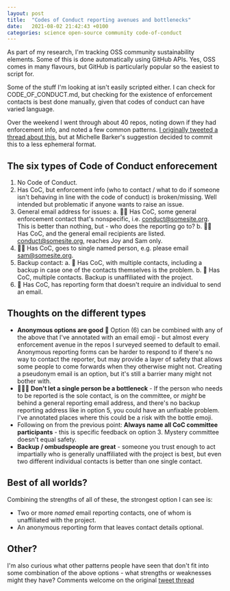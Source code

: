 ```yaml
---
layout: post
title:  "Codes of Conduct reporting avenues and bottlenecks"
date:   2021-08-02 21:42:43 +0100
categories: science open-source community code-of-conduct
---
```


As part of my research, I'm tracking OSS community sustainability elements. Some of this is done automatically using GitHub APIs. Yes, OSS comes in many flavours, but GitHub is particularly popular so the easiest to script for. 

Some of the stuff I'm looking at isn't easily scripted either. I can check for CODE_OF_CONDUCT.md, but checking for the existence of enforcement contacts is best done manually, given that codes of conduct can have varied language. 

Over the weekend I went through about 40 repos, noting down if they had enforcement info, and noted a few common patterns. [I originally tweeted a thread about this](https://twitter.com/yoyehudi/status/1421874261522894848), but at Michelle Barker's suggestion decided to commit this to a less ephemeral format. 

## The six types of Code of Conduct enforecement

1. No Code of Conduct. 
2. Has CoC, but enforcement info (who to contact / what to do if someone isn't behaving in line with the code of conduct) is broken/missing. Well intended but problematic if anyone wants to raise an issue.
3. General email address for issues: 
    a. 📧🍼 Has CoC, some general enforcement contact that's nonspecific, i.e. conduct@somesite.org. This is better than nothing, but - who does the reporting go to?
    b. 📧🍼 Has CoC, and the general email recipients are listed.  conduct@somesite.org, reaches Joy and Sam only.
4. 📧🍼  Has CoC, goes to single named person, e.g. please email sam@somesite.org.
5. Backup contact:
    a. 📧 Has CoC, with multiple contacts, including a backup in case one of the contacts themselves is the problem. 
    b.  📧 Has CoC, multiple contacts. Backup is unaffiliated with the project.
6. 📝 Has CoC, has reporting form that doesn't require an individual to send an email. 

## Thoughts on the different types

- **Anonymous options are good** 📝 Option (6) can be combined with any of the above that I've annotated with an email emoji - but almost every enforcement avenue in the repos I surveyed seemed to default to email. Anonymous reporting forms can be harder to respond to if there's no way to contact the reporter, but may provide a layer of safety that allows some people to come forwards when they otherwise might not. Creating a pseudonym email is an option, but it's still a barrier many might not bother with. 
- 🍼🍼🍼 **Don't let a single person be a bottleneck** - If the person who needs to be reported is the sole contact, is on the committee, or _might_ be behind a general reporting email address, and there's no backup reporting address like in option 5, you could have an unfixable problem. I've annotated places where this could be a risk with the bottle emoji.
- Following on from the previous point: **Always name all CoC committee participants** - this is specific feedback on option 3. Mystery committee doesn't equal safety.
- **Backup / ombudspeople are great** - someone you trust enough to act impartially who is generally unaffiliated with the project is best, but even two different individual contacts is better than one single contact. 

## Best of all worlds?

Combining the strengths of all of these, the strongest option I can see is: 

- Two or more _named_ email reporting contacts, one of whom is  unaffiliated with the project. 
- An anonymous reporting form that leaves contact details optional.

## Other? 

I'm also curious what other patterns people have seen that don't fit into some combination of the above options - what strengths or weaknesses might they have? Comments welcome on the original [tweet thread](https://twitter.com/yoyehudi/status/1421874261522894848)
